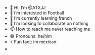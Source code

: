 - 👋 Hi, I’m @ATXJJ
- 👀 I’m interested in Football
- 🌱 I’m currently learning french 
- 💞️ I’m looking to collaborate on nothing 
- 📫 How to reach me never reaching me 
- 😄 Pronouns: he/him
- ⚡ Fun fact: im mexican
- 

<!---
ATXJJ/ATXJJ is a ✨ special ✨ repository because its `README.md` (this file) appears on your GitHub profile.
You can click the Preview link to take a look at your changes.
--->
